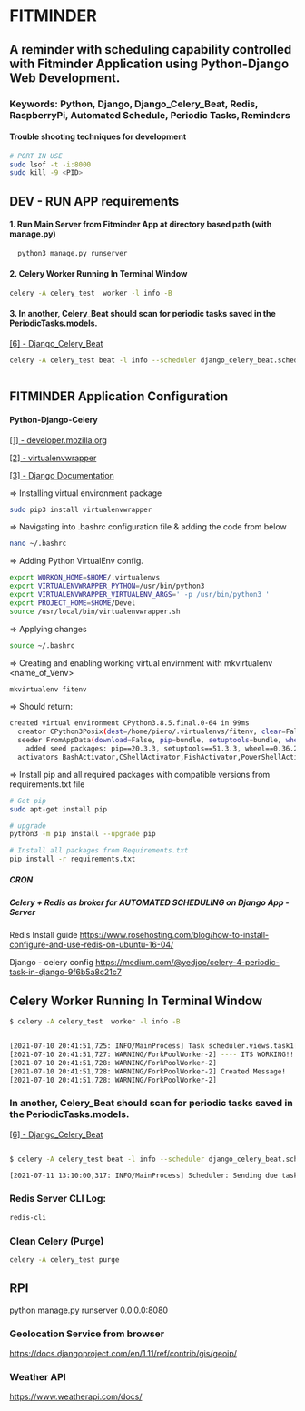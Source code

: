 # FITMINDER 

## A reminder with scheduling capability controlled with Fitminder Application using Python-Django Web Development.

### Keywords: Python, Django, Django_Celery_Beat, Redis, RaspberryPi, Automated Schedule, Periodic Tasks, Reminders


#### Trouble shooting techniques for development
```bash
# PORT IN USE
sudo lsof -t -i:8000
sudo kill -9 <PID>
```





## DEV - RUN APP requirements
#### 1. Run Main Server from Fitminder App at directory based path (with manage.py)
```bash 
  python3 manage.py runserver
```
#### 2. Celery Worker Running In Terminal Window
```bash
celery -A celery_test  worker -l info -B
```

#### 3. In another, Celery_Beat should scan for periodic tasks saved in the PeriodicTasks.models.

[[6] - Django_Celery_Beat](https://github.com/celery/django-celery-beat)
```bash
celery -A celery_test beat -l info --scheduler django_celery_beat.schedulers:DatabaseScheduler
```




```bash 
```
## FITMINDER Application Configuration

#### Python-Django-Celery 

[[1] - developer.mozilla.org ](https://developer.mozilla.org/en-US/docs/Learn/Server-side/Django/development_environment)


[[2] -  virtualenvwrapper ](https://virtualenvwrapper.readthedocs.io/en/latest/)


[[3] - Django Documentation](https://docs.djangoproject.com/en/3.2/)




=> Installing virtual environment package
``` bash
sudo pip3 install virtualenvwrapper

```
=> Navigating into .bashrc configuration file & adding the code from below

```bash 
nano ~/.bashrc
```
=> Adding Python VirtualEnv config.

```bash 
export WORKON_HOME=$HOME/.virtualenvs
export VIRTUALENVWRAPPER_PYTHON=/usr/bin/python3
export VIRTUALENVWRAPPER_VIRTUALENV_ARGS=' -p /usr/bin/python3 '
export PROJECT_HOME=$HOME/Devel
source /usr/local/bin/virtualenvwrapper.sh
```

=> Applying changes

```bash 
source ~/.bashrc
```

=> Creating and enabling working virtual envirnment with mkvirtualenv <name_of_Venv>

```bash 
mkvirtualenv fitenv
```

=> Should return: 
``` bash
created virtual environment CPython3.8.5.final.0-64 in 99ms
  creator CPython3Posix(dest=/home/piero/.virtualenvs/fitenv, clear=False, no_vcs_ignore=False, global=False)
  seeder FromAppData(download=False, pip=bundle, setuptools=bundle, wheel=bundle, via=copy, app_data_dir=/home/piero/.local/share/virtualenv)
    added seed packages: pip==20.3.3, setuptools==51.3.3, wheel==0.36.2
  activators BashActivator,CShellActivator,FishActivator,PowerShellActivator,PythonActivator,XonshActivator
```
=> Install pip and all required packages with compatible versions from requirements.txt file

```bash 
# Get pip
sudo apt-get install pip

# upgrade
python3 -m pip install --upgrade pip

# Install all packages from Requirements.txt
pip install -r requirements.txt
```

##### CRON 

##### Celery + Redis as broker for AUTOMATED SCHEDULING on Django App - Server

Redis Install guide
https://www.rosehosting.com/blog/how-to-install-configure-and-use-redis-on-ubuntu-16-04/

Django - celery config 
https://medium.com/@yedjoe/celery-4-periodic-task-in-django-9f6b5a8c21c7


## Celery Worker Running In Terminal Window


```bash
$ celery -A celery_test  worker -l info -B


[2021-07-10 20:41:51,725: INFO/MainProcess] Task scheduler.views.task1[b68765ec-a04f-476b-97c6-6cab2a83c383] received
[2021-07-10 20:41:51,727: WARNING/ForkPoolWorker-2] ---- ITS WORKING!!! ----
[2021-07-10 20:41:51,728: WARNING/ForkPoolWorker-2]  
[2021-07-10 20:41:51,728: WARNING/ForkPoolWorker-2] Created Message!
[2021-07-10 20:41:51,728: WARNING/ForkPoolWorker-2] 

```

### In another, Celery_Beat should scan for periodic tasks saved in the PeriodicTasks.models.

[[6] - Django_Celery_Beat](https://github.com/celery/django-celery-beat)
```bash

$ celery -A celery_test beat -l info --scheduler django_celery_beat.schedulers:DatabaseScheduler

[2021-07-11 13:10:00,317: INFO/MainProcess] Scheduler: Sending due task RPI TASK (scheduler.views.task1)

```
### Redis Server CLI Log: 


```bash 
redis-cli
```

### Clean Celery (Purge)

```bash 
celery -A celery_test purge
```

## RPI

python manage.py runserver 0.0.0.0:8080



### Geolocation Service from browser
https://docs.djangoproject.com/en/1.11/ref/contrib/gis/geoip/


### Weather API
https://www.weatherapi.com/docs/